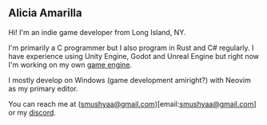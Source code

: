 
## Alicia Amarilla

Hi! I'm an indie game developer from Long Island, NY.

I'm primarily a C programmer but I also program in Rust and C# regularly.
I have experience using Unity Engine, Godot and Unreal Engine but right
now I'm working on my own [game engine](https://github.com/smushy64/museum.git).

I mostly develop on Windows (game development amiright?) with Neovim as my primary editor.

You can reach me at (smushyaa@gmail.com)[email:smushyaa@gmail.com] or
my [discord](discord:smushy666).

<!--
**smushy64/smushy64** is a ✨ _special_ ✨ repository because its `README.md` (this file) appears on your GitHub profile.

Here are some ideas to get you started:

- 🔭 I’m currently working on ...
- 🌱 I’m currently learning ...
- 👯 I’m looking to collaborate on ...
- 🤔 I’m looking for help with ...
- 💬 Ask me about ...
- 📫 How to reach me: ...
- 😄 Pronouns: ...
- ⚡ Fun fact: ...
-->
